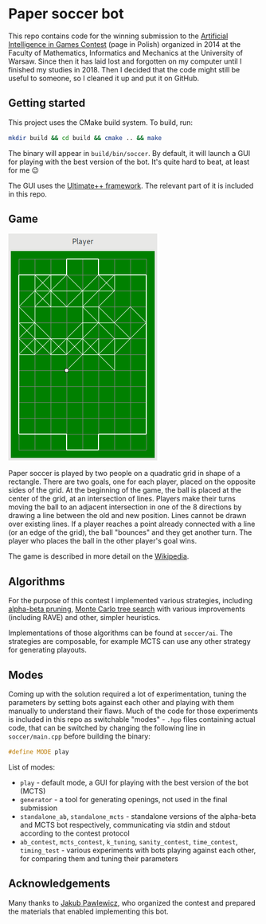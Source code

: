 # Paper soccer bot

This repo contains code for the winning submission to the [Artificial Intelligence in Games Contest](http://games.mimuw.edu.pl/pilka/) (page in Polish) organized in 2014 at the Faculty of Mathematics, Informatics and Mechanics at the University of Warsaw. Since then it has laid lost and forgotten on my computer until I finished my studies in 2018. Then I decided that the code might still be useful to someone, so I cleaned it up and put it on GitHub.

## Getting started

This project uses the CMake build system. To build, run:

```bash
mkdir build && cd build && cmake .. && make
```

The binary will appear in `build/bin/soccer`. By default, it will launch a GUI for playing with the best version of the bot. It's quite hard to beat, at least for me :wink:

The GUI uses the [Ultimate++ framework](https://www.ultimatepp.org/). The relevant part of it is included in this repo.

## Game

![Screenshot of the board](/screenshot.png)

Paper soccer is played by two people on a quadratic grid in shape of a rectangle. There are two goals, one for each player, placed on the opposite sides of the grid. At the beginning of the game, the ball is placed at the center of the grid, at an intersection of lines. Players make their turns moving the ball to an adjacent intersection in one of the 8 directions by drawing a line between the old and new position. Lines cannot be drawn over existing lines. If a player reaches a point already connected with a line (or an edge of the grid), the ball "bounces" and they get another turn. The player who places the ball in the other player's goal wins.

The game is described in more detail on the [Wikipedia](https://en.wikipedia.org/wiki/Paper_soccer).

## Algorithms

For the purpose of this contest I implemented various strategies, including [alpha-beta pruning](https://en.wikipedia.org/wiki/Alpha%E2%80%93beta_pruning), [Monte Carlo tree search](https://en.wikipedia.org/wiki/Monte_Carlo_tree_search) with various improvements (including RAVE) and other, simpler heuristics.

Implementations of those algorithms can be found at `soccer/ai`. The strategies are composable, for example MCTS can use any other strategy for generating playouts.

## Modes

Coming up with the solution required a lot of experimentation, tuning the parameters by setting bots against each other and playing with them manually to understand their flaws. Much of the code for those experiments is included in this repo as switchable "modes" - `.hpp` files containing actual code, that can be switched by changing the following line in `soccer/main.cpp` before building the binary:

```c++
#define MODE play
```

List of modes:

* `play` - default mode, a GUI for playing with the best version of the bot (MCTS)
* `generator` - a tool for generating openings, not used in the final submission
* `standalone_ab`, `standalone_mcts` - standalone versions of the alpha-beta and MCTS bot respectively, communicating via stdin and stdout according to the contest protocol
* `ab_contest`, `mcts_contest`, `k_tuning`, `sanity_contest`, `time_contest`, `timing_test` - various experiments with bots playing against each other, for comparing them and tuning their parameters

## Acknowledgements

Many thanks to [Jakub Pawlewicz](https://www.mimuw.edu.pl/~pan/), who organized the contest and prepared the materials that enabled implementing this bot.
